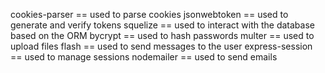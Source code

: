 cookies-parser == used to parse cookies
jsonwebtoken == used to generate and verify tokens
squelize == used to interact with the database based on the ORM
bycrypt == used to hash passwords
multer == used to upload files
flash == used to send messages to the user
express-session == used to manage sessions
nodemailer == used to send emails
